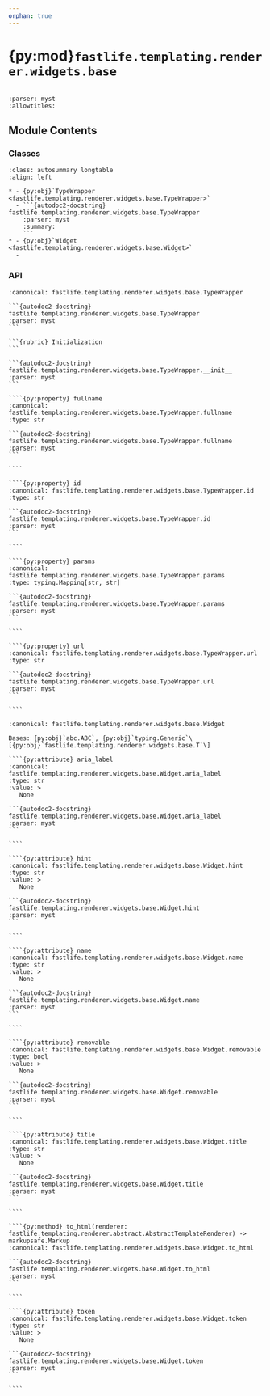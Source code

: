```yaml
---
orphan: true
---
```


# {py:mod}`fastlife.templating.renderer.widgets.base`

```{py:module} fastlife.templating.renderer.widgets.base
```

```{autodoc2-docstring} fastlife.templating.renderer.widgets.base
:parser: myst
:allowtitles:
```

## Module Contents

### Classes

````{list-table}
:class: autosummary longtable
:align: left

* - {py:obj}`TypeWrapper <fastlife.templating.renderer.widgets.base.TypeWrapper>`
  - ```{autodoc2-docstring} fastlife.templating.renderer.widgets.base.TypeWrapper
    :parser: myst
    :summary:
    ```
* - {py:obj}`Widget <fastlife.templating.renderer.widgets.base.Widget>`
  -
````

### API

`````{py:class} TypeWrapper(typ: typing.Type[typing.Any], route_prefix: str, name: str, token: str, title: str | None = None)
:canonical: fastlife.templating.renderer.widgets.base.TypeWrapper

```{autodoc2-docstring} fastlife.templating.renderer.widgets.base.TypeWrapper
:parser: myst
```

```{rubric} Initialization
```

```{autodoc2-docstring} fastlife.templating.renderer.widgets.base.TypeWrapper.__init__
:parser: myst
```

````{py:property} fullname
:canonical: fastlife.templating.renderer.widgets.base.TypeWrapper.fullname
:type: str

```{autodoc2-docstring} fastlife.templating.renderer.widgets.base.TypeWrapper.fullname
:parser: myst
```

````

````{py:property} id
:canonical: fastlife.templating.renderer.widgets.base.TypeWrapper.id
:type: str

```{autodoc2-docstring} fastlife.templating.renderer.widgets.base.TypeWrapper.id
:parser: myst
```

````

````{py:property} params
:canonical: fastlife.templating.renderer.widgets.base.TypeWrapper.params
:type: typing.Mapping[str, str]

```{autodoc2-docstring} fastlife.templating.renderer.widgets.base.TypeWrapper.params
:parser: myst
```

````

````{py:property} url
:canonical: fastlife.templating.renderer.widgets.base.TypeWrapper.url
:type: str

```{autodoc2-docstring} fastlife.templating.renderer.widgets.base.TypeWrapper.url
:parser: myst
```

````

`````

`````{py:class} Widget(name: str, *, value: fastlife.templating.renderer.widgets.base.T | None = None, error: str | None = None, title: str | None = None, hint: str | None = None, token: str | None = None, aria_label: str | None = None, removable: bool = False)
:canonical: fastlife.templating.renderer.widgets.base.Widget

Bases: {py:obj}`abc.ABC`, {py:obj}`typing.Generic`\[{py:obj}`fastlife.templating.renderer.widgets.base.T`\]

````{py:attribute} aria_label
:canonical: fastlife.templating.renderer.widgets.base.Widget.aria_label
:type: str
:value: >
   None

```{autodoc2-docstring} fastlife.templating.renderer.widgets.base.Widget.aria_label
:parser: myst
```

````

````{py:attribute} hint
:canonical: fastlife.templating.renderer.widgets.base.Widget.hint
:type: str
:value: >
   None

```{autodoc2-docstring} fastlife.templating.renderer.widgets.base.Widget.hint
:parser: myst
```

````

````{py:attribute} name
:canonical: fastlife.templating.renderer.widgets.base.Widget.name
:type: str
:value: >
   None

```{autodoc2-docstring} fastlife.templating.renderer.widgets.base.Widget.name
:parser: myst
```

````

````{py:attribute} removable
:canonical: fastlife.templating.renderer.widgets.base.Widget.removable
:type: bool
:value: >
   None

```{autodoc2-docstring} fastlife.templating.renderer.widgets.base.Widget.removable
:parser: myst
```

````

````{py:attribute} title
:canonical: fastlife.templating.renderer.widgets.base.Widget.title
:type: str
:value: >
   None

```{autodoc2-docstring} fastlife.templating.renderer.widgets.base.Widget.title
:parser: myst
```

````

````{py:method} to_html(renderer: fastlife.templating.renderer.abstract.AbstractTemplateRenderer) -> markupsafe.Markup
:canonical: fastlife.templating.renderer.widgets.base.Widget.to_html

```{autodoc2-docstring} fastlife.templating.renderer.widgets.base.Widget.to_html
:parser: myst
```

````

````{py:attribute} token
:canonical: fastlife.templating.renderer.widgets.base.Widget.token
:type: str
:value: >
   None

```{autodoc2-docstring} fastlife.templating.renderer.widgets.base.Widget.token
:parser: myst
```

````

`````
